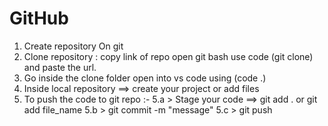 # GitHub
1. Create repository On git
2. Clone repository : copy link of repo open git bash use code (git clone) and paste the url. 
3. Go inside the clone folder open into vs code using (code .)
4. Inside local repository ==> create your project or add files
5. To push the code to git repo :-
    5.a > Stage your code ==> git add . or git add file_name
	5.b > git commit -m "message"
    5.c > git push
